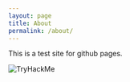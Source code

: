 ```yaml
---
layout: page
title: About
permalink: /about/
---
```


This is a test site for github pages.

 <img src="https://tryhackme-badges.s3.amazonaws.com/FieldSupp0rt.png" alt="TryHackMe">
 
[downeg at github]: https://github.com/downeg


